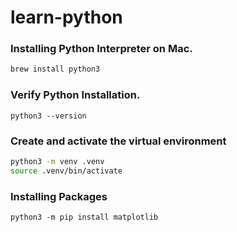 # learn-python

### Installing Python Interpreter on Mac.

```bash
brew install python3
```

### Verify Python Installation.
```
python3 --version
```

### Create and activate the virtual environment
```bash
python3 -m venv .venv
source .venv/bin/activate
```

### Installing Packages
```
python3 -m pip install matplotlib
```